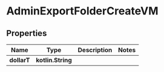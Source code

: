 
# AdminExportFolderCreateVM

## Properties
Name | Type | Description | Notes
------------ | ------------- | ------------- | -------------
**dollarT** | **kotlin.String** |  | 



